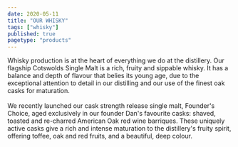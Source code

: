 ```yaml
---
date: 2020-05-11
title: "OUR WHISKY"
tags: ["whisky"]
published: true
pagetype: "products"
---
```


Whisky production is at the heart of everything we do at the distillery. Our flagship Cotswolds Single Malt is a rich, fruity and sippable whisky. It has a balance and depth of flavour that belies its young age, due to the exceptional attention to detail in our distilling and our use of the finest oak casks for maturation.
<br>
<br>
We recently launched our cask strength release single malt, Founder's Choice, aged exclusively in our founder Dan's favourite casks: shaved, toasted and re-charred American Oak red wine barriques. These uniquely active casks give a rich and intense maturation to the distillery's fruity spirit, offering toffee, oak and red fruits, and a beautiful, deep colour.